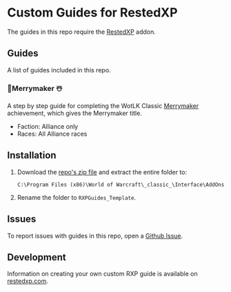 # Custom Guides for RestedXP
The guides in this repo require the [RestedXP][1] addon.

## Guides
A list of guides included in this repo.

### 🎄Merrymaker ☃️
A step by step guide for completing the WotLK Classic [Merrymaker][2] achievement, which gives the Merrymaker title.

- Faction: Alliance only
- Races: All Alliance races

## Installation
1. Download the [repo's zip file][3] and extract the entire folder to:
    ```
    C:\Program Files (x86)\World of Warcraft\_classic_\Interface\AddOns
    ```
2. Rename the folder to `RXPGuides_Template`.

## Issues
To report issues with guides in this repo, open a [Github Issue][4].

## Development
Information on creating your own custom RXP guide is available on [restedxp.com][5].


[1]: https://www.restedxp.com/addon
[2]: https://www.wowhead.com/wotlk/achievement=1692/merrymaker
[3]: https://github.com/jazminite/RXPGuides_Template/archive/refs/heads/main.zip
[4]: https://github.com/jazminite/RXPGuides_Template/issues/new/choose
[5]: https://www.restedxp.com/custom-guides
